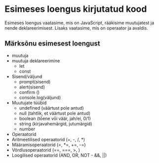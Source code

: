 # Esimeses loengus kirjutatud kood

Esimeses loengus vaatasime, mis on JavaScript, rääkisime muutujatest ja nende deklareerimisest. Lisaks vaatasime, mis on operaator ja avaldis.

## Märksōnu esimesest loengust

- muutuja
- muutuja deklareerimine 
  - let
  - const
- Sisend/väljund
  - prompt(sisend) 
  - alert(sisend)
  - confirm ()
  - console.log(väljund)
- Muutujate tüübid
  - undefined (väärtust pole antud)
  - null (tahtlik, et väärtust pole antud)
  - boolean (tōene vōi väär, jah/ei, 0/1)
  - string (kirjavahemärgid, jutumärgid)
  - number 
- Operaatorid
 - Aritmeetilised operaatorid (+, -, /, *)
 -  Määramisoperaatorid (=, *=, +=, -=)
 -  Võrdlusoperaatorid (==, ===, >, )
 -  Loogilised operaatorid (AND, OR, NOT - &&, ||) 